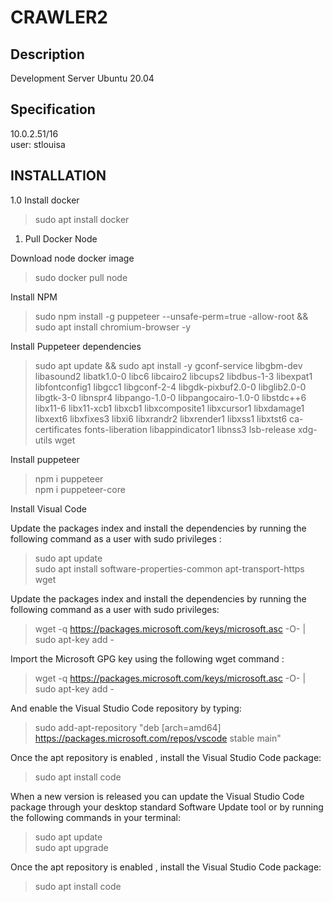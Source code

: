 # CRAWLER2

## Description

Development Server Ubuntu 20.04

## Specification
10.0.2.51/16  
user: stlouisa

## INSTALLATION

1.0 Install docker  

> sudo apt install docker  

1. Pull Docker Node

Download node docker image

> sudo docker pull node

Install NPM

> sudo npm install -g puppeteer --unsafe-perm=true -allow-root && sudo apt install chromium-browser -y

Install Puppeteer dependencies

> sudo apt update && sudo apt install -y gconf-service libgbm-dev libasound2 libatk1.0-0 libc6 libcairo2 libcups2 libdbus-1-3 libexpat1 libfontconfig1 libgcc1 libgconf-2-4 libgdk-pixbuf2.0-0 libglib2.0-0 libgtk-3-0 libnspr4 libpango-1.0-0 libpangocairo-1.0-0 libstdc++6 libx11-6 libx11-xcb1 libxcb1 libxcomposite1 libxcursor1 libxdamage1 libxext6 libxfixes3 libxi6 libxrandr2 libxrender1 libxss1 libxtst6 ca-certificates fonts-liberation libappindicator1 libnss3 lsb-release xdg-utils wget

Install puppeteer

> npm i puppeteer  
> npm i puppeteer-core

Install Visual Code

Update the packages index and install the dependencies by running the following command as a user with sudo privileges :

> sudo apt update  
> sudo apt install software-properties-common apt-transport-https wget

Update the packages index and install the dependencies by running the following command as a user with sudo privileges:  
> wget -q https://packages.microsoft.com/keys/microsoft.asc -O- | sudo apt-key add -

Import the Microsoft GPG key using the following wget command :

> wget -q https://packages.microsoft.com/keys/microsoft.asc -O- | sudo apt-key add -

And enable the Visual Studio Code repository by typing:

> sudo add-apt-repository "deb [arch=amd64] https://packages.microsoft.com/repos/vscode stable main"  

Once the apt repository is enabled , install the Visual Studio Code package:

> sudo apt install code

When a new version is released you can update the Visual Studio Code package through your desktop standard Software Update tool or by running the following commands in your terminal:

> sudo apt update  
> sudo apt upgrade  

Once the apt repository is enabled , install the Visual Studio Code package:  

> sudo apt install code




